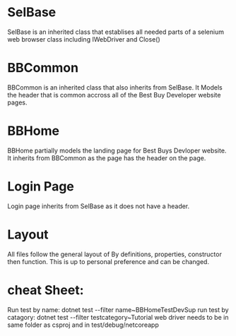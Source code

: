 # SelBase
SelBase is an inherited class that establises all needed parts of a selenium web browser class including IWebDriver and Close()

# BBCommon
BBCommon is an inherited class that also inherits from SelBase. It Models the header that is common accross all of the Best Buy Developer website pages.

# BBHome
BBHome partially models the landing page for Best Buys Devloper website. It inherits from BBCommon as the page has the header on the page. 

# Login Page
Login page inherits from SelBase as it does not have a header.

# Layout
All files follow the general layout of By definitions, properties, constructor then function. This is up to personal preference and can be changed. 

# cheat Sheet:
Run test by name: dotnet test --filter name~BBHomeTestDevSup
run test by catagory: dotnet test --filter testcategory~Tutorial
web driver needs to be in same folder as csproj and in test/debug/netcoreapp
